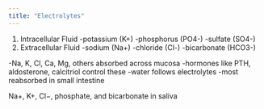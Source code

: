 ```yaml
---
title: "Electrolytes"
---
```

1) Intracellular Fluid
-potassium (K+)
-phosphorus (PO4-)
-sulfate (SO4-)
2) Extracellular Fluid
-sodium (Na+)
-chloride (Cl-)
-bicarbonate (HCO3-)

-Na, K, Cl, Ca, Mg, others absorbed across mucosa
-hormones like PTH, aldosterone, calcitriol control these
-water follows electrolytes
-most reabsorbed in small intestine

Na+, K+, Cl&#8722;, phosphate, and bicarbonate in saliva

